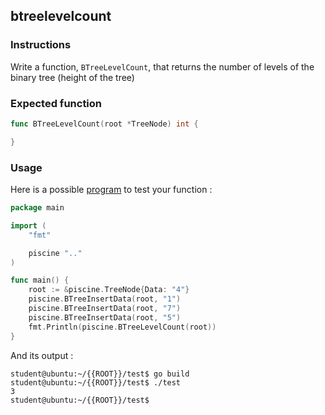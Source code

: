 ## btreelevelcount

### Instructions

Write a function, `BTreeLevelCount`, that returns the number of levels of the binary tree (height of the tree)

### Expected function

```go
func BTreeLevelCount(root *TreeNode) int {

}
```

### Usage

Here is a possible [program](TODO-LINK) to test your function :

```go
package main

import (
	"fmt"

	piscine ".."
)

func main() {
	root := &piscine.TreeNode{Data: "4"}
	piscine.BTreeInsertData(root, "1")
	piscine.BTreeInsertData(root, "7")
	piscine.BTreeInsertData(root, "5")
	fmt.Println(piscine.BTreeLevelCount(root))
}
```

And its output :

```console
student@ubuntu:~/{{ROOT}}/test$ go build
student@ubuntu:~/{{ROOT}}/test$ ./test
3
student@ubuntu:~/{{ROOT}}/test$
```
